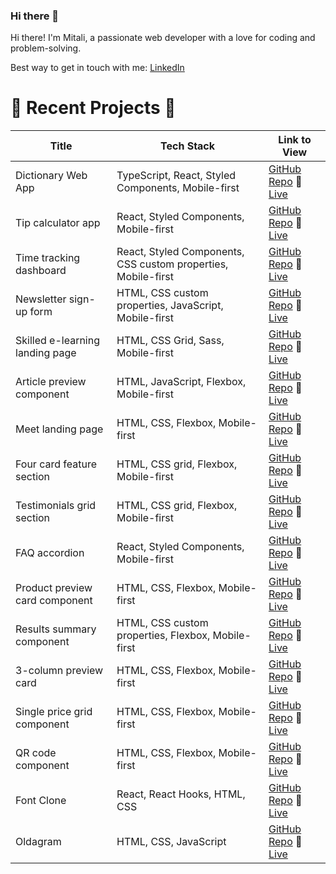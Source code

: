 ### Hi there 👋

Hi there! I'm Mitali, a passionate web developer with a love for coding and problem-solving.

Best way to get in touch with me: [LinkedIn](https://www.linkedin.com/in/mitali-shaleen-shah/)

# 🌈 Recent Projects 🌈

| Title          | Tech Stack          | Link to View                |
|----------------|---------------------|-----------------------------|
| Dictionary Web App       | TypeScript, React, Styled Components, Mobile-first     | [GitHub Repo](https://github.com/MitaliShah/dictionary-ts)  🔗  [Live](https://willowy-palmier-f2948f.netlify.app/) |
| Tip calculator app       | React, Styled Components, Mobile-first      | [GitHub Repo](https://github.com/MitaliShah/tip-calculator-app)  🔗  [Live](https://vocal-kelpie-b5b22d.netlify.app/) |
| Time tracking dashboard       | React, Styled Components, CSS custom properties, Mobile-first       | [GitHub Repo](https://github.com/MitaliShah/time-tracking-dashboard)  🔗  [Live](https://effulgent-squirrel-fb282b.netlify.app/) |
| Newsletter sign-up form       | HTML, CSS custom properties, JavaScript, Mobile-first       | [GitHub Repo](https://github.com/MitaliShah/newsletter-sign-up-form-with-success-message)  🔗  [Live](https://mitalishah.github.io/newsletter-sign-up-form-with-success-message/) |
| Skilled e-learning landing page       | HTML, CSS Grid, Sass, Mobile-first        | [GitHub Repo](https://github.com/MitaliShah/e-learning-landing-page?tab=readme-ov-file#built-with)  🔗  [Live](https://aesthetic-dolphin-25c99d.netlify.app/) |
| Article preview component      | HTML, JavaScript, Flexbox, Mobile-first       | [GitHub Repo](https://github.com/MitaliShah/article-preview-component)  🔗  [Live](https://mitalishah.github.io/article-preview-component/) |
| Meet landing page      | HTML, CSS, Flexbox, Mobile-first       | [GitHub Repo](https://github.com/MitaliShah/meet-landing-page)  🔗  [Live](https://mitalishah.github.io/meet-landing-page/) |
| Four card feature section      | HTML, CSS grid, Flexbox, Mobile-first       | [GitHub Repo](https://github.com/MitaliShah/four-card-feature-section)  🔗  [Live](https://mitalishah.github.io/four-card-feature-section/) |
| Testimonials grid section      | HTML, CSS grid, Flexbox, Mobile-first       | [GitHub Repo](https://github.com/MitaliShah/testimonials-grid-section)  🔗  [Live](https://mitalishah.github.io/testimonials-grid-section/) |
| FAQ accordion      | React, Styled Components, Mobile-first       | [GitHub Repo](https://github.com/MitaliShah/faq-accordion)  🔗  [Live](https://tranquil-buttercream-5a3041.netlify.app/) |
| Product preview card component      | HTML, CSS, Flexbox, Mobile-first       | [GitHub Repo](https://github.com/MitaliShah/product-preview-card-component)  🔗  [Live](https://mitalishah.github.io/product-preview-card-component/) |
| Results summary component      | HTML, CSS custom properties, Flexbox, Mobile-first       | [GitHub Repo](https://github.com/MitaliShah/results-summary-component?tab=readme-ov-file#links)  🔗  [Live](https://mitalishah.github.io/results-summary-component/) |
| 3-column preview card      | HTML, CSS, Flexbox, Mobile-first       | [GitHub Repo](https://github.com/MitaliShah/3-column-preview-card)  🔗  [Live](https://mitalishah.github.io/3-column-preview-card/) |
| Single price grid component      | HTML, CSS, Flexbox, Mobile-first       | [GitHub Repo](https://github.com/MitaliShah/single-price-grid-componentt)  🔗  [Live](https://mitalishah.github.io/single-price-grid-componentt/) |
| QR code component      | HTML, CSS, Flexbox, Mobile-first       | [GitHub Repo](https://github.com/MitaliShah/qr-code-component)  🔗  [Live](https://mitalishah.github.io/qr-code-component/) |
| Font Clone      | React, React Hooks, HTML, CSS       | [GitHub Repo](https://github.com/MitaliShah/font-clone?tab=readme-ov-file)  🔗  [Live](https://brilliant-daffodil-b31c43.netlify.app/) |
| Oldagram      | HTML, CSS, JavaScript      | [GitHub Repo](https://github.com/MitaliShah/oldagram?tab=readme-ov-file#links)  🔗  [Live](https://mitalishah.github.io/oldagram/) |


<!--
**MitaliShah/MitaliShah** is a ✨ _special_ ✨ repository because its `README.md` (this file) appears on your GitHub profile.

Here are some ideas to get you started:

- 🔭 I’m currently working on ...
- 🌱 I’m currently learning ...
- 👯 I’m looking to collaborate on ...
- 🤔 I’m looking for help with ...
- 💬 Ask me about ...
- 📫 How to reach me: ...
- 😄 Pronouns: ...
- ⚡ Fun fact: ...
-->
